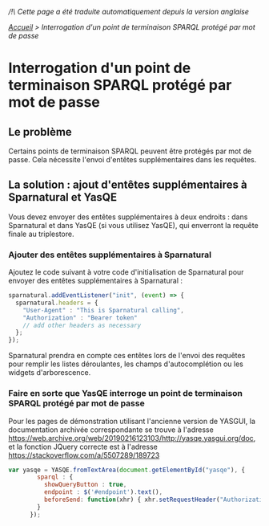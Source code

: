 _/!\ Cette page a été traduite automatiquement depuis la version anglaise_

_[Accueil](index.html) > Interrogation d'un point de terminaison SPARQL protégé par mot de passe_

# Interrogation d'un point de terminaison SPARQL protégé par mot de passe

## Le problème

Certains points de terminaison SPARQL peuvent être protégés par mot de passe. Cela nécessite l'envoi d'entêtes supplémentaires dans les requêtes.

## La solution : ajout d'entêtes supplémentaires à Sparnatural et YasQE

Vous devez envoyer des entêtes supplémentaires à deux endroits : dans Sparnatural et dans YasQE (si vous utilisez YasQE), qui enverront la requête finale au triplestore.

### Ajouter des entêtes supplémentaires à Sparnatural

Ajoutez le code suivant à votre code d'initialisation de Sparnatural pour envoyer des entêtes supplémentaires à Sparnatural :

```javascript
sparnatural.addEventListener("init", (event) => {
  sparnatural.headers = {
    "User-Agent" : "This is Sparnatural calling",
    "Authorization" : "Bearer token"
    // add other headers as necessary
  };
});
```

Sparnatural prendra en compte ces entêtes lors de l'envoi des requêtes pour remplir les listes déroulantes, les champs d'autocomplétion ou les widgets d'arborescence.

### Faire en sorte que YasQE interroge un point de terminaison SPARQL protégé par mot de passe

Pour les pages de démonstration utilisant l'ancienne version de YASGUI, la documentation archivée correspondante se trouve à l'adresse https://web.archive.org/web/20190216123103/http://yasqe.yasgui.org/doc, et la fonction JQuery correcte est à l'adresse https://stackoverflow.com/a/5507289/189723

```javascript
var yasqe = YASQE.fromTextArea(document.getElementById("yasqe"), {
        sparql : {
          showQueryButton : true,
          endpoint : $('#endpoint').text(),
          beforeSend: function(xhr) { xhr.setRequestHeader("Authorization", "Basic " + btoa(username + ":" + password)); };
        }
      });
```
